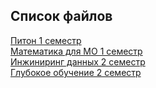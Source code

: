 ## Список файлов
[Питон 1 семестр](https://github.com/Vendor62/MIPT_practice/blob/main/exams/py_1.ipynb)<br>
[Математика для МО 1 семестр](https://github.com/Vendor62/MIPT_practice/blob/main/exams/mlfi_1.ipynb)<br>
[Инжиниринг данных 2 семестр](https://github.com/Vendor62/MIPT_practice/blob/main/exams/de_2)<br>
[Глубокое обучение 2 семестр](https://github.com/Vendor62/MIPT_practice/blob/main/exams/dl_2/dl_2.ipynb)<br>